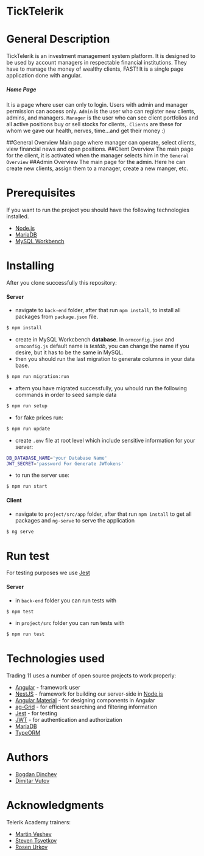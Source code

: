 # TickTelerik

# General Description
TickTelerik is an investment management system platform. It is designed to be used by account
managers in respectable financial institutions. They have to manage the money of wealthy clients, FAST!
It is a single page application done with angular. 

##### Home Page
It is a page where user can only to login. Users with admin and manager permission can access only.
`Admin` is the user who can register new clients, admins, and managers. 
`Manager` is the user who can see client portfolios and all active positions buy or sell stocks for clients,.
`Clients` are these for whom we gave our health, nerves, time...and get their money :)

##General Overview
Main page where manager can operate, select clients, view financial news and open positions.
##Client Overview
The main page for the client, it is activated when the manager selects him in the `General Overview`
##Admin Overview
The main page for the admin. Here he can create new clients, assign them to a manager, create a new manger, etc.

# Prerequisites
If you want to run the project you should have the following technologies installed.
* [Node.js](https://nodejs.org/) 
* [MariaDB](https://downloads.mariadb.org/)
* [MySQL Workbench](https://www.mysql.com/products/workbench/) 

# Installing

After you clone successfully this repository:
#### Server
- navigate to `back-end` folder, after that run `npm install`, to install all packages from `package.json` file.
```sh
$ npm install
```
 - create in MySQL Workcbench **database**. In `ormconfig.json` and `ormconfig.js` default name is *testdb*, you can change the name if you desire, but it has to be the same in MySQL.
- then you should run the last migration to generate columns in your data base.
```sh
$ npm run migration:run
```
- aftern you have migrated successfully, you whould run the following commands in order to seed sample data
```sh
$ npm run setup
```
- for fake prices run:
```sh
$ npm run update
```
- create `.env` file at root level which include sensitive information for your server:
```sh
DB_DATABASE_NAME='your Database Name'
JWT_SECRET='password For Generate JWTokens'
```
- to run the server use:
```sh
$ npm run start
```

#### Client
- navigate to `project/src/app` folder, after that run `npm install` to get all packages and `ng-serve` to serve the application
```sh
$ ng serve
```

# Run test
For testing purposes we use [Jest](https://jestjs.io/)
#### Server
- in `back-end` folder you can run tests with
```sh
$ npm test
```

- in `project/src` folder you can run tests with
```sh
$ npm run test
```

# Technologies used
Trading 11 uses a number of open source projects to work properly:
- [Angular](https://angular.io/) - framework user
- [NestJS](https://nestjs.com/) - framework for building our server-side in [Node.js](https://nodejs.org/en/)
- [Angular Material](https://material.angular.io/) - for designing components in Angular
- [ag-Grid](https://www.ag-grid.com/) - for efficient searching and filtering information
- [Jest](https://jestjs.io/) - for testing
- [JWT](https://jwt.io/) - for authentication and authorization
- [MariaDB](https://mariadb.org/)
- [TypeORM](http://typeorm.io/#/)
# Authors
- [Bogdan Dinchev](https://github.com/bobby616)
- [Dimitar Vutov](https://gitlab.com/D.Vutov)
# Acknowledgments
Telerik Academy trainers:
- [Martin Veshev](https://github.com/vesheff)
- [Steven Tsvetkov](https://github.com/StevenTsvetkov)
- [Rosen Urkov](https://github.com/RosenUrkov)